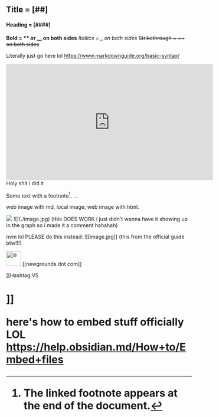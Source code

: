 ## Title = [##]
#### Heading = [####]
**Bold = ** or __ on both sides**
_Itallics = _ on both sides_
~~Strikethrough = ~~ on both sides~~

Literally just go here lol https://www.markdownguide.org/basic-syntax/

<iframe width="560" height="315" src="https://www.youtube.com/embed/B5QrnoC49cQ" title="YouTube video player" frameborder="0" allow="accelerometer; autoplay; clipboard-write; encrypted-media; gyroscope; picture-in-picture" allowfullscreen></iframe>
Holy shit i did it


Some text with a footnote[^1].
…
[^1]: The linked footnote appears at the end of the document.

web image with md, local image, web image with html.

![](https://geocrex.github.io/art%202022/THUMBNAIL---naxbanner2.png)
![]\(./image.jpg) (this DOES WORK i just didn't wanna have it showing up in the graph so i made it a comment hahahah)

nvm lol PLEASE do this instead: !\[[image.jpg]] (this from the official guide btw!!!)

<img src="https://geocrex.github.io/newgrounded.png" alt="🌐" width="40" height="40"> [[newgrounds dot com]]

[[Hashtag VS <h1>]]

here's how to embed stuff officially LOL https://help.obsidian.md/How+to/Embed+files